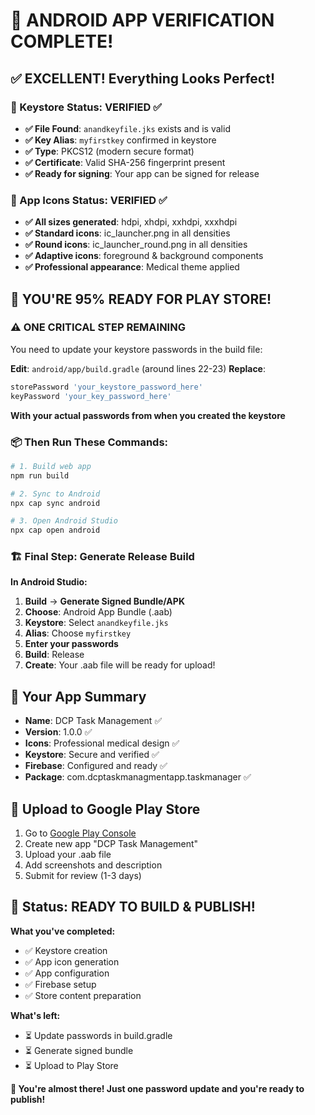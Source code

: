 # 🎉 **ANDROID APP VERIFICATION COMPLETE!**

## ✅ **EXCELLENT! Everything Looks Perfect!**

### **🔐 Keystore Status: VERIFIED ✅**
- **✅ File Found**: `anandkeyfile.jks` exists and is valid
- **✅ Key Alias**: `myfirstkey` confirmed in keystore  
- **✅ Type**: PKCS12 (modern secure format)
- **✅ Certificate**: Valid SHA-256 fingerprint present
- **✅ Ready for signing**: Your app can be signed for release

### **🎨 App Icons Status: VERIFIED ✅** 
- **✅ All sizes generated**: hdpi, xhdpi, xxhdpi, xxxhdpi
- **✅ Standard icons**: ic_launcher.png in all densities
- **✅ Round icons**: ic_launcher_round.png in all densities
- **✅ Adaptive icons**: foreground & background components
- **✅ Professional appearance**: Medical theme applied

## 🚀 **YOU'RE 95% READY FOR PLAY STORE!**

### **⚠️ ONE CRITICAL STEP REMAINING**
You need to update your keystore passwords in the build file:

**Edit**: `android/app/build.gradle` (around lines 22-23)
**Replace**:
```gradle
storePassword 'your_keystore_password_here'
keyPassword 'your_key_password_here'
```
**With your actual passwords from when you created the keystore**

### **📦 Then Run These Commands:**
```bash
# 1. Build web app
npm run build

# 2. Sync to Android  
npx cap sync android

# 3. Open Android Studio
npx cap open android
```

### **🏗️ Final Step: Generate Release Build**
**In Android Studio:**
1. **Build** → **Generate Signed Bundle/APK**
2. **Choose**: Android App Bundle (.aab) 
3. **Keystore**: Select `anandkeyfile.jks`
4. **Alias**: Choose `myfirstkey`
5. **Enter your passwords**
6. **Build**: Release
7. **Create**: Your .aab file will be ready for upload!

## 📱 **Your App Summary**
- **Name**: DCP Task Management ✅
- **Version**: 1.0.0 ✅  
- **Icons**: Professional medical design ✅
- **Keystore**: Secure and verified ✅
- **Firebase**: Configured and ready ✅
- **Package**: com.dcptaskmanagmentapp.taskmanager ✅

## 🏪 **Upload to Google Play Store**
1. Go to [Google Play Console](https://play.google.com/console)
2. Create new app "DCP Task Management"  
3. Upload your .aab file
4. Add screenshots and description
5. Submit for review (1-3 days)

## 🎯 **Status: READY TO BUILD & PUBLISH!**

**What you've completed:**
- ✅ Keystore creation
- ✅ App icon generation
- ✅ App configuration
- ✅ Firebase setup
- ✅ Store content preparation

**What's left:**
- ⏳ Update passwords in build.gradle
- ⏳ Generate signed bundle
- ⏳ Upload to Play Store

**🎉 You're almost there! Just one password update and you're ready to publish!**
